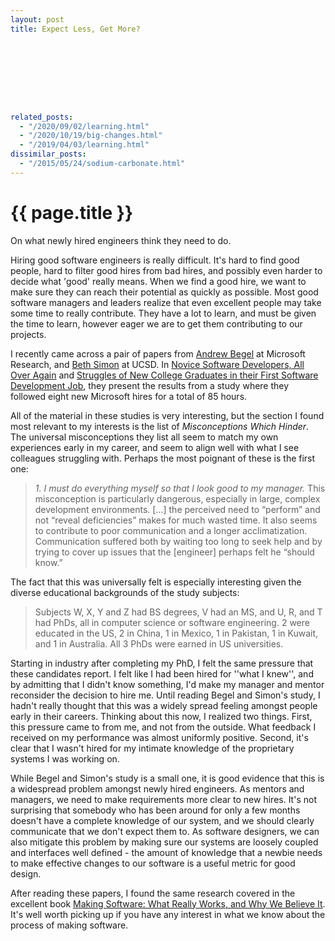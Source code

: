 ```yaml
---
layout: post
title: Expect Less, Get More?









related_posts:
  - "/2020/09/02/learning.html"
  - "/2020/10/19/big-changes.html"
  - "/2019/04/03/learning.html"
dissimilar_posts:
  - "/2015/05/24/sodium-carbonate.html"
---
```

{{ page.title }}
================

<p class="meta">On what newly hired engineers think they need to do.</p>

Hiring good software engineers is really difficult. It's hard to find good people, hard to filter good hires from bad hires, and possibly even harder to decide what 'good' really means. When we find a good hire, we want to make sure they can reach their potential as quickly as possible. Most good software managers and leaders realize that even excellent people may take some time to really contribute. They have a lot to learn, and must be given the time to learn, however eager we are to get them contributing to our projects.

I recently came across a pair of papers from [Andrew Begel](http://research.microsoft.com/en-us/um/people/abegel/) at Microsoft Research, and [Beth Simon](http://cseweb.ucsd.edu/~bsimon/) at UCSD. In [Novice Software Developers, All Over Again](http://research.microsoft.com/en-us/um/people/abegel/papers/icer-begel-2008.pdf) and [Struggles of New College Graduates in their First Software Development Job](http://research.microsoft.com/en-us/um/people/abegel/papers/sigcse-begel-2008.pdf), they present the results from a study where they followed eight new Microsoft hires for a total of 85 hours.

All of the material in these studies is very interesting, but the section I found most relevant to my interests is the list of *Misconceptions Which Hinder*. The universal misconceptions they list all seem to match my own experiences early in my career, and seem to align well with what I see colleagues struggling with. Perhaps the most poignant of these is the first one:

> *1. I must do everything myself so that I look good to my manager.*
> This misconception is particularly dangerous, especially in large, complex development environments. \[...\] the perceived need to “perform” and not “reveal deficiencies” makes for much wasted time. It also seems to contribute to poor communication and a longer acclimatization. Communication suffered both by waiting too long to seek help and by trying to cover up issues that the \[engineer\] perhaps felt he “should know.”

The fact that this was universally felt is especially interesting given the diverse educational backgrounds of the study subjects:

> Subjects W, X, Y and Z had BS degrees, V had an MS, and U, R, and T had PhDs, all in computer science or software engineering. 2 were educated in the US, 2 in China, 1 in Mexico, 1 in Pakistan, 1 in Kuwait, and 1 in Australia. All 3 PhDs were earned in US universities.

Starting in industry after completing my PhD, I felt the same pressure that these candidates report. I felt like I had been hired for ''what I knew'', and by admitting that I didn't know something, I'd make my manager and mentor reconsider the decision to hire me. Until reading Begel and Simon's study, I hadn't really thought that this was a widely spread feeling amongst people early in their careers. Thinking about this now, I realized two things. First, this pressure came to from me, and not from the outside. What feedback I received on my performance was almost uniformly positive. Second, it's clear that I wasn't hired for my intimate knowledge of the proprietary systems I was working on.

While Begel and Simon's study is a small one, it is good evidence that this is a widespread problem amongst newly hired engineers. As mentors and managers, we need to make requirements more clear to new hires. It's not surprising that somebody who has been around for only a few months doesn't have a complete knowledge of our system, and we should clearly communicate that we don't expect them to. As software designers, we can also mitigate this problem by making sure our systems are loosely coupled and interfaces well defined - the amount of knowledge that a newbie needs to make effective changes to our software is a useful metric for good design. 

After reading these papers, I found the same research covered in the excellent book [Making Software: What Really Works, and Why We Believe It](http://www.amazon.com/Making-Software-Really-Works-Believe/dp/0596808321). It's well worth picking up if you have any interest in what we know about the process of making software.